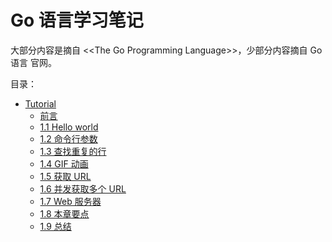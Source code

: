# Go 语言学习笔记

大部分内容是摘自 &lt;&lt;The Go Programming Language&gt;&gt;，少部分内容摘自 Go 语言
官网。      

目录：    

- [Tutorial](https://github.com/temple-deng/learn-go/tree/master/docs/ch1.md#tutorial)
  - [前言](#前言)
  - [1.1 Hello world](#11-hello-world)
  - [1.2 命令行参数](#12-命令行参数)
  - [1.3 查找重复的行](#13-查找重复的行)
  - [1.4 GIF 动画](#14-gif-动画)
  - [1.5 获取 URL](#15-获取-url)
  - [1.6 并发获取多个 URL](#16-并发获取多个-url)
  - [1.7 Web 服务器](#17-web-服务器)
  - [1.8 本章要点](#18-本章要点)
  - [1.9 总结](#19-总结)
